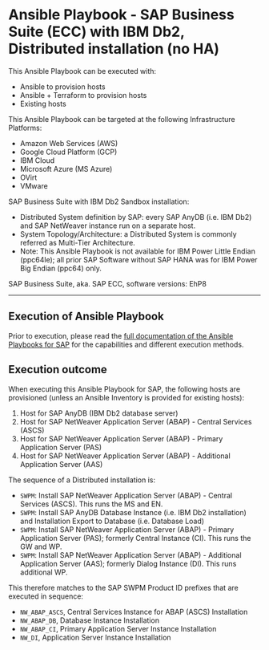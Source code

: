 # Ansible Playbook - SAP Business Suite (ECC) with IBM Db2, Distributed installation (no HA)

This Ansible Playbook can be executed with:
- Ansible to provision hosts
- Ansible + Terraform to provision hosts
- Existing hosts

This Ansible Playbook can be targeted at the following Infrastructure Platforms:
- Amazon Web Services (AWS)
- Google Cloud Platform (GCP)
- IBM Cloud
- Microsoft Azure (MS Azure)
- OVirt
- VMware

SAP Business Suite with IBM Db2 Sandbox installation:
- Distributed System definition by SAP: every SAP AnyDB (i.e. IBM Db2) and SAP NetWeaver instance run on a separate host.
- System Topology/Architecture: a Distributed System is commonly referred as Multi-Tier Architecture.
- Note: This Ansible Playbook is not available for IBM Power Little Endian (ppc64le); all prior SAP Software without SAP HANA was for IBM Power Big Endian (ppc64) only.

SAP Business Suite, aka. SAP ECC, software versions:
EhP8

---

## Execution of Ansible Playbook

Prior to execution, please read the [full documentation of the Ansible Playbooks for SAP](../../docs/README.md) for the capabilities and different execution methods.

## Execution outcome

When executing this Ansible Playbook for SAP, the following hosts are provisioned (unless an Ansible Inventory is provided for existing hosts):
1. Host for SAP AnyDB (IBM Db2 database server)
2. Host for SAP NetWeaver Application Server (ABAP) - Central Services (ASCS)
3. Host for SAP NetWeaver Application Server (ABAP) - Primary Application Server (PAS)
4. Host for SAP NetWeaver Application Server (ABAP) - Additional Application Server (AAS)

The sequence of a Distributed installation is:
- `SWPM`: Install SAP NetWeaver Application Server (ABAP) - Central Services (ASCS). This runs the MS and EN.
- `SWPM`: Install SAP AnyDB Database Instance (i.e. IBM Db2 installation) and Installation Export to Database (i.e. Database Load)
- `SWPM`: Install SAP NetWeaver Application Server (ABAP) - Primary Application Server (PAS); formerly Central Instance (CI). This runs the GW and WP.
- `SWPM`: Install SAP NetWeaver Application Server (ABAP) - Additional Application Server (AAS); formerly Dialog Instance (DI). This runs additional WP.

This therefore matches to the SAP SWPM Product ID prefixes that are executed in sequence:
- `NW_ABAP_ASCS`, Central Services Instance for ABAP (ASCS) Installation
- `NW_ABAP_DB`, Database Instance Installation
- `NW_ABAP_CI`, Primary Application Server Instance Installation
- `NW_DI`, Application Server Instance Installation
